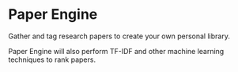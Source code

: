 
# Paper Engine

Gather and tag research papers to create your own personal library.

Paper Engine will also perform TF-IDF and other machine learning techniques to
rank papers.

